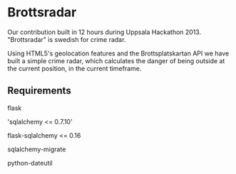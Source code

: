 Brottsradar
=======

Our contribution built in 12 hours during Uppsala Hackathon 2013. "Brottsradar" is swedish for crime radar.

Using HTML5's geolocation features and the Brottsplatskartan API we have built a simple crime radar, which calculates the danger of being outside at the current position, in the current timeframe.


Requirements
------------
flask

'sqlalchemy <= 0.7.10'

flask-sqlalchemy <= 0.16

sqlalchemy-migrate

python-dateutil
